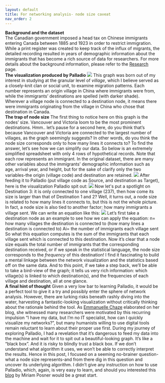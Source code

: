 ```yaml
---
layout: default
title: For networking analysis- node size caveat
nav_order: 2
---
```


**Background and the dataset** <br /> 
The Canadian government imposed a head tax on Chinese immigrants entering Canada between 1885 and 1923 in order to restrict immigration. While a print register was created to keep track of the influx of migrants, the detailed recording resulted in years of demographic information about the immigrants that has become a rich source of data for researchers. For more details about the background information, please refer to the [Research](http://blogs.ubc.ca/szhang/research/) page. <br /> 
**The visualization produced by Palladio** ![](http://blogs.ubc.ca/szhang/files/2018/08/palladio-animated.gif) This graph was born out of my interest in studying at the granular level of _village_, which I believe served as a closely-knit clan or social unit, to examine migration patterns. Each number represents an origin village in China where immigrants were from, while the immigrants’ destinations are spelled (with darker shade). Wherever a village node is connected to a destination node, it means there were immigrants originating from the village in China who chose that destination in Canada. <br /> 
**The trap of node size** The first thing to notice here on this graph is the nodes’ size. Vancouver and Victoria loom to be the most prominent destinations. Hmm.. let’s pause for a second here, do you think that’s because Vancouver and Victoria are connected to the largest number of villages, as the graph seemingly suggests? In other words, do you think the node size corresponds only to how many lines it connects to? To find the answer, let’s see how we can simplify our data. So below is an extremely simplified spreadsheet with only 4 rows of hypothetical records. Note that each row represents an immigrant. In the original dataset, there are many other variables about the immigrants' demographic information such as age, arrival year, and height, but for the sake of clarify only the two variables-the origin (village code) and destination are retained. ![](http://blogs.ubc.ca/szhang/files/2018/06/屏幕快照-2018-06-21-上午11.00.47.png) After feeding it to Palladio (put village code as Source, and destination as Target), here is the visualization Palladio spit out: ![](http://blogs.ubc.ca/szhang/files/2018/06/屏幕快照-2018-06-21-上午10.42.56-300x206.png) Now let's put a spotlight on Destination 3: it is only connected to one village (237), then how come its size is larger than that of Destination 1 and 2? Well, it turns out, a node size is related to how many lines it connects to, but this is not the whole picture. In fact, a node size is also tied to another factor: how many immigrants a village sent. We can write an equation like this: ![](http://blogs.ubc.ca/szhang/files/2018/06/屏幕快照-2018-06-21-下午12.06.33.png) Let’s first take a destination node as an example to see how we can apply the equation: n= how many villages the destination is connected to (how many lines a destination is connected to) Ai= the number of immigrants each village sent So what this equation computes is the sum of the immigrants that each village sent which is connected to this destination. Now it’s clear that a node size equals the total number of immigrants that the corresponding destination received, or if we speak in the statistical language, the node size corresponds to the _frequency_ of this destination! I find it fascinating to build a mental linkage between the network visualization and the statistics based off on the same data. And to this point, if we take a step back, we’ll be able to take a bird-view of the graph; it tells us very rich information: which village(s) is linked to which destination(s), and the frequencies of each village and destination, all at one glance. <br /> 
**A final hint of thought** Given a very low bar to learning Palladio, it would be a perfect tool to give it a try and possibly enter the sphere of network analysis. However, there are lurking risks beneath rashly diving into the water, harvesting a fantastic-looking visualization without critically thinking about the rationale behind the tool. As [Emmanuelle Chaze](https://digcorr.hypotheses.org/author/emmanuellechaze) elaborated on her blog, she witnessed many researchers were motivated by this recurring impulsion “I have my data, but I’m no IT specialist, how can I quickly visualize my networks?”, but many humanists willing to use digital tools remain reluctant to learn about their proper use first. During my journey of exploring Palladio, I had a revelation that it’s dangerous to feed my data into the machine and wait for it to spit out a beautiful-looking graph. It’s like a “black box”. And it is risky to blindly trust a black box. If we don’t understand what algorithm it uses, we won’t be able to correctly interpret the results. Hence in this post, I focused on a seeming no-brainer question-what a node size represents-and from there dig in this question and uncover its underlying algorithm. I didn’t give any instruction on how to use Palladio, which, again, is very easy to learn, and should you interested this [blog](http://miriamposner.com/blog/getting-started-with-palladio/) by Miriam Posner would be a great start.
